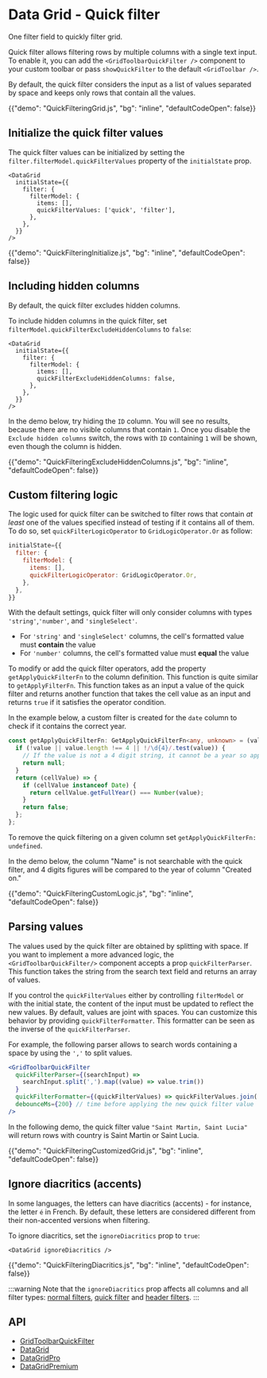# Data Grid - Quick filter

<p class="description">One filter field to quickly filter grid.</p>

Quick filter allows filtering rows by multiple columns with a single text input.
To enable it, you can add the `<GridToolbarQuickFilter />` component to your custom toolbar or pass `showQuickFilter` to the default `<GridToolbar />`.

By default, the quick filter considers the input as a list of values separated by space and keeps only rows that contain all the values.

{{"demo": "QuickFilteringGrid.js", "bg": "inline", "defaultCodeOpen": false}}

## Initialize the quick filter values

The quick filter values can be initialized by setting the `filter.filterModel.quickFilterValues` property of the `initialState` prop.

```tsx
<DataGrid
  initialState={{
    filter: {
      filterModel: {
        items: [],
        quickFilterValues: ['quick', 'filter'],
      },
    },
  }}
/>
```

{{"demo": "QuickFilteringInitialize.js", "bg": "inline", "defaultCodeOpen": false}}

## Including hidden columns

By default, the quick filter excludes hidden columns.

To include hidden columns in the quick filter, set `filterModel.quickFilterExcludeHiddenColumns` to `false`:

```tsx
<DataGrid
  initialState={{
    filter: {
      filterModel: {
        items: [],
        quickFilterExcludeHiddenColumns: false,
      },
    },
  }}
/>
```

In the demo below, try hiding the `ID` column. You will see no results, because there are no visible columns that contain `1`.
Once you disable the `Exclude hidden columns` switch, the rows with `ID` containing `1` will be shown, even though the column is hidden.

{{"demo": "QuickFilteringExcludeHiddenColumns.js", "bg": "inline", "defaultCodeOpen": false}}

## Custom filtering logic

The logic used for quick filter can be switched to filter rows that contain _at least_ one of the values specified instead of testing if it contains all of them.
To do so, set `quickFilterLogicOperator` to `GridLogicOperator.Or` as follow:

```js
initialState={{
  filter: {
    filterModel: {
      items: [],
      quickFilterLogicOperator: GridLogicOperator.Or,
    },
  },
}}
```

With the default settings, quick filter will only consider columns with types `'string'`,`'number'`, and `'singleSelect'`.

- For `'string'` and `'singleSelect'` columns, the cell's formatted value must **contain** the value
- For `'number'` columns, the cell's formatted value must **equal** the value

To modify or add the quick filter operators, add the property `getApplyQuickFilterFn` to the column definition.
This function is quite similar to `getApplyFilterFn`.
This function takes as an input a value of the quick filter and returns another function that takes the cell value as an input and returns `true` if it satisfies the operator condition.

In the example below, a custom filter is created for the `date` column to check if it contains the correct year.

```ts
const getApplyQuickFilterFn: GetApplyQuickFilterFn<any, unknown> = (value) => {
  if (!value || value.length !== 4 || !/\d{4}/.test(value)) {
    // If the value is not a 4 digit string, it cannot be a year so applying this filter is useless
    return null;
  }
  return (cellValue) => {
    if (cellValue instanceof Date) {
      return cellValue.getFullYear() === Number(value);
    }
    return false;
  };
};
```

To remove the quick filtering on a given column set `getApplyQuickFilterFn: undefined`.

In the demo below, the column "Name" is not searchable with the quick filter, and 4 digits figures will be compared to the year of column "Created on."

{{"demo": "QuickFilteringCustomLogic.js", "bg": "inline", "defaultCodeOpen": false}}

## Parsing values

The values used by the quick filter are obtained by splitting with space.
If you want to implement a more advanced logic, the `<GridToolbarQuickFilter/>` component accepts a prop `quickFilterParser`.
This function takes the string from the search text field and returns an array of values.

If you control the `quickFilterValues` either by controlling `filterModel` or with the initial state, the content of the input must be updated to reflect the new values.
By default, values are joint with spaces. You can customize this behavior by providing `quickFilterFormatter`.
This formatter can be seen as the inverse of the `quickFilterParser`.

For example, the following parser allows to search words containing a space by using the `','` to split values.

```jsx
<GridToolbarQuickFilter
  quickFilterParser={(searchInput) =>
    searchInput.split(',').map((value) => value.trim())
  }
  quickFilterFormatter={(quickFilterValues) => quickFilterValues.join(', ')}
  debounceMs={200} // time before applying the new quick filter value
/>
```

In the following demo, the quick filter value `"Saint Martin, Saint Lucia"` will return rows with country is Saint Martin or Saint Lucia.

{{"demo": "QuickFilteringCustomizedGrid.js", "bg": "inline", "defaultCodeOpen": false}}

## Ignore diacritics (accents)

In some languages, the letters can have diacritics (accents) - for instance, the letter `é` in French.
By default, these letters are considered different from their non-accented versions when filtering.

To ignore diacritics, set the `ignoreDiacritics` prop to `true`:

```tsx
<DataGrid ignoreDiacritics />
```

{{"demo": "QuickFilteringDiacritics.js", "bg": "inline", "defaultCodeOpen": false}}

:::warning
Note that the `ignoreDiacritics` prop affects all columns and all filter types: [normal filters](/x/react-data-grid/filtering/), [quick filter](/x/react-data-grid/filtering/quick-filter/) and [header filters](/x/react-data-grid/filtering/header-filters/).
:::

## API

- [GridToolbarQuickFilter](/x/api/data-grid/grid-toolbar-quick-filter/)
- [DataGrid](/x/api/data-grid/data-grid/)
- [DataGridPro](/x/api/data-grid/data-grid-pro/)
- [DataGridPremium](/x/api/data-grid/data-grid-premium/)
